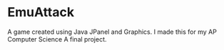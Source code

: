 # EmuAttack
A game created using Java JPanel and Graphics. I made this for my AP Computer Science A final project.
